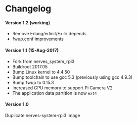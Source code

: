 # Changelog

#### Version 1.2 (working)
- Remove Erlang/erlinit/Exilir depends
- fwup.conf improvements

#### Version 1.1 (15-Aug-2017)
- Fork from nerves_system_rpi3
- Buildroot 2017.05
- Bump Linux kernel to 4.4.50
- Bump toolchain to use gcc 5.3 (previously using gcc 4.9.3)
- Bump fwup to 0.15.3
- Increased GPU memory to support Pi Camera V2
- The application data partition is now `ext4`

#### Version 1.0
Duplicate nerves-system-rpi3 image
